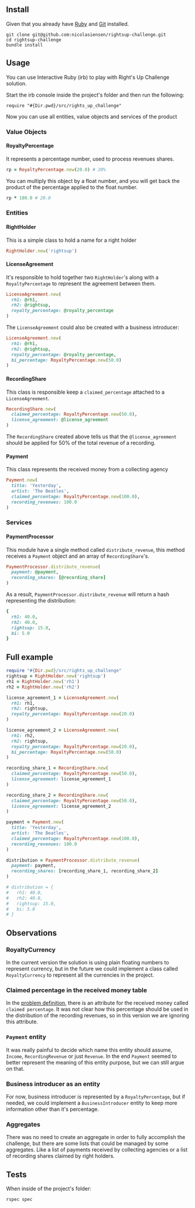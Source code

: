 ## Install
Given that you already have [Ruby](https://www.ruby-lang.org/pt/) and [Git](https://git-scm.com/) installed.

```
git clone git@github.com:nicolasiensen/rightsup-challenge.git
cd rightsup-challenge
bundle install
```

## Usage
You can use Interactive Ruby (irb) to play with Right's Up Challenge solution.

Start the irb console inside the project's folder and then run the following:
```
require "#{Dir.pwd}/src/rights_up_challenge"
```

Now you can use all entities, value objects and services of the product

### Value Objects
#### RoyaltyPercentage
It represents a percentage number, used to process revenues shares.

```ruby
rp = RoyaltyPercentage.new(20.0) # 20%
```

You can multiply this object by a float number, and you will get back the product of the percentage applied to the float number.

```ruby
rp * 100.0 # 20.0
```

### Entities

#### RightHolder
This is a simple class to hold a name for a right holder

```ruby
RightHolder.new('rightsup')
```

#### LicenseAgreement
It's responsible to hold together two ```RightHolder```'s along with a ```RoyaltyPercentage``` to represent the agreement between them.

```ruby
LicenseAgreement.new(
  rh1: @rh1,
  rh2: @rightsup,
  royalty_percentage: @royalty_percentage
)
```

The ```LicenseAgreement``` could also be created with a business introducer:

```ruby
LicenseAgreement.new(
  rh1: @rh1,
  rh2: @rightsup,
  royalty_percentage: @royalty_percentage,
  bi_percentage: RoyaltyPercentage.new(50.0)
)
```

#### RecordingShare
This class is responsible keep a ```claimed_percentage``` attached to a ```LicenseAgreement```.

```ruby
RecordingShare.new(
  claimed_percentage: RoyaltyPercentage.new(50.0),
  license_agreement: @license_agreement
)
```

The ```RecordingShare``` created above tells us that the ```@license_agreement``` should be applied for 50% of the total revenue of a recording.

#### Payment
This class represents the received money from a collecting agency

```ruby
Payment.new(
  title: 'Yesterday',
  artist: 'The Beatles',
  claimed_percentage: RoyaltyPercentage.new(100.0),
  recording_revenues: 100.0
)
```

### Services
#### PaymentProcessor
This module have a single method called ```distribute_revenue```, this method receives a ```Payment``` object and an array of ```RecordingShare```'s.

```ruby
PaymentProcessor.distribute_revenue(
  payment: @payment,
  recording_shares: [@recording_share]
)
```

As a result, ```PaymentProcessor.distribute_revenue``` will return a hash representing the distribution:

```ruby
{
  rh1: 40.0,
  rh2: 40.0,
  rightsup: 15.0,
  bi: 5.0
}
```

## Full example
```ruby
require "#{Dir.pwd}/src/rights_up_challenge"
rightsup = RightHolder.new('rightsup')
rh1 = RightHolder.new('rh1')
rh2 = RightHolder.new('rh2')

license_agreement_1 = LicenseAgreement.new(
  rh1: rh1,
  rh2: rightsup,
  royalty_percentage: RoyaltyPercentage.new(20.0)
)

license_agreement_2 = LicenseAgreement.new(
  rh1: rh2,
  rh2: rightsup,
  royalty_percentage: RoyaltyPercentage.new(20.0),
  bi_percentage: RoyaltyPercentage.new(50.0)
)

recording_share_1 = RecordingShare.new(
  claimed_percentage: RoyaltyPercentage.new(50.0),
  license_agreement: license_agreement_1
)

recording_share_2 = RecordingShare.new(
  claimed_percentage: RoyaltyPercentage.new(50.0),
  license_agreement: license_agreement_2
)

payment = Payment.new(
  title: 'Yesterday',
  artist: 'The Beatles',
  claimed_percentage: RoyaltyPercentage.new(100.0),
  recording_revenues: 100.0
)

distribution = PaymentProcessor.distribute_revenue(
  payment: payment,
  recording_shares: [recording_share_1, recording_share_2]
)

# distribution = {
#   rh1: 40.0,
#   rh2: 40.0,
#   rightsup: 15.0,
#   bi: 5.0
# }
```

## Observations
### RoyaltyCurrency
In the current version the solution is using plain floating numbers to represent currency, but in the future we could implement a class called ```RoyaltyCurrency``` to represent all the currencies in the project.

### Claimed percentage in the received money table
In the [problem definition](https://docs.google.com/document/d/1MKeYuvyc5Vv7fV6X2XKRmw-PkrE3KMIOV5e_d2qP0y0/edit#), there is an attribute for the received money called ```claimed percentage```. It was not clear how this percentage should be used in the distribution of the recording revenues, so in this version we are ignoring this attribute.

### ```Payment``` entity
It was really painful to decide which name this entity should assume, ```Income```, ```RecordingRevenue``` or just ```Revenue```. In the end ```Payment``` seemed to better represent the meaning of this entity purpose, but we can still argue on that.

### Business introducer as an entity
For now, business introducer is represented by a ```RoyaltyPercentage```, but if needed, we could implement a ```BusinessIntroducer``` entity to keep more information other than it's percentage.

### Aggregates
There was no need to create an aggregate in order to fully accomplish the challenge, but there are some lists that could be managed by some aggregates. Like a list of payments received by collecting agencies or a list of recording shares claimed by right holders.

## Tests
When inside of the project's folder:

```
rspec spec
```
